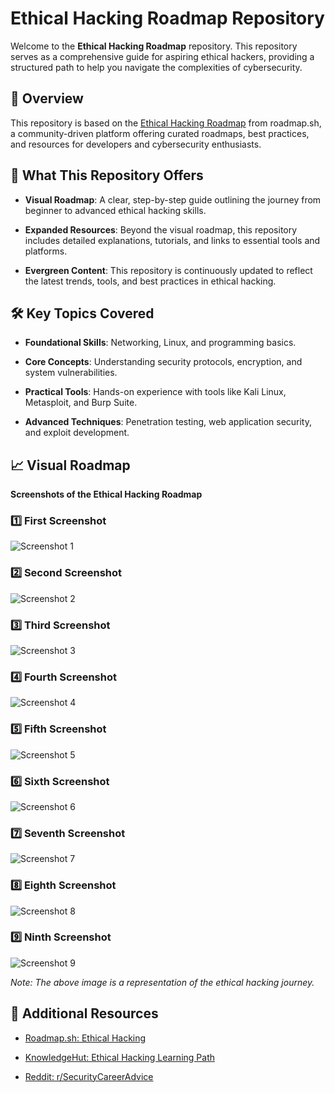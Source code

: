 
# Ethical Hacking Roadmap Repository

Welcome to the **Ethical Hacking Roadmap** repository. This repository serves as a comprehensive guide for aspiring ethical hackers, providing a structured path to help you navigate the complexities of cybersecurity.

## 📌 Overview

This repository is based on the [Ethical Hacking Roadmap](https://roadmap.sh/r/ethical-hacking-yyvh9) from roadmap.sh, a community-driven platform offering curated roadmaps, best practices, and resources for developers and cybersecurity enthusiasts.

## 🧭 What This Repository Offers

* **Visual Roadmap**: A clear, step-by-step guide outlining the journey from beginner to advanced ethical hacking skills.

* **Expanded Resources**: Beyond the visual roadmap, this repository includes detailed explanations, tutorials, and links to essential tools and platforms.

* **Evergreen Content**: This repository is continuously updated to reflect the latest trends, tools, and best practices in ethical hacking.

## 🛠️ Key Topics Covered

* **Foundational Skills**: Networking, Linux, and programming basics.

* **Core Concepts**: Understanding security protocols, encryption, and system vulnerabilities.

* **Practical Tools**: Hands-on experience with tools like Kali Linux, Metasploit, and Burp Suite.

* **Advanced Techniques**: Penetration testing, web application security, and exploit development.

## 📈 Visual Roadmap

**Screenshots of the Ethical Hacking Roadmap**

### 1️⃣ First Screenshot
![Screenshot 1](assets/Screenshot%202025-08-30%20145205.png)

### 2️⃣ Second Screenshot
![Screenshot 2](assets/Screenshot%202025-08-30%20145213.png)

### 3️⃣ Third Screenshot
![Screenshot 3](assets/Screenshot%202025-08-30%20145221.png)

### 4️⃣ Fourth Screenshot
![Screenshot 4](assets/Screenshot%202025-08-30%20145227.png)

### 5️⃣ Fifth Screenshot
![Screenshot 5](assets/Screenshot%202025-08-30%20145232.png)

### 6️⃣ Sixth Screenshot
![Screenshot 6](assets/Screenshot%202025-08-30%20145238.png)

### 7️⃣ Seventh Screenshot
![Screenshot 7](assets/Screenshot%202025-08-30%20145251.png)

### 8️⃣ Eighth Screenshot
![Screenshot 8](assets/Screenshot%202025-08-30%20145257.png)

### 9️⃣ Ninth Screenshot
![Screenshot 9](assets/Screenshot%202025-08-30%20145302.png)


*Note: The above image is a representation of the ethical hacking journey.*

## 🔗 Additional Resources

* [Roadmap.sh: Ethical Hacking](https://roadmap.sh/r/ethical-hacking-yyvh9)

* [KnowledgeHut: Ethical Hacking Learning Path](https://www.knowledgehut.com/blog/security/ethical-hacking-learning-path)

* [Reddit: r/SecurityCareerAdvice](https://www.reddit.com/r/SecurityCareerAdvice/comments/1jopxyh/ethical_hacking_roadmap/)

